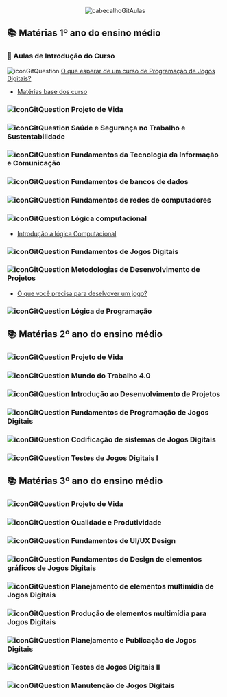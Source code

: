 <div align="center">

![cabecalhoGitAulas](https://github.com/user-attachments/assets/2adf0a8f-5906-4d5b-909a-4cfea1855c27)

</div>

## 📚 Matérias 1º ano do ensino médio

### 📌 Aulas de Introdução do Curso

  ![iconGitQuestion](https://github.com/user-attachments/assets/9f73cbfb-97a3-4655-80bb-8e923ebde72e) [O que esperar de um curso de Programação de Jogos Digitais?](https://github.com/brunamota/ProgramacaoDeJogosDigitais/blob/main/Slides/O%20que%20esperar%20de%20um%20curso%20de%20Programa%C3%A7%C3%A3o%20de%20Jogos%20Digitais.pdf)

  - [Matérias base dos curso](https://github.com/brunamota/ProgramacaoDeJogosDigitais/blob/main/Slides/Mat%C3%A9rias%20bases%20do%20curso.pdf)

### ![iconGitQuestion](https://github.com/user-attachments/assets/9f73cbfb-97a3-4655-80bb-8e923ebde72e) Projeto de Vida

### ![iconGitQuestion](https://github.com/user-attachments/assets/9f73cbfb-97a3-4655-80bb-8e923ebde72e) Saúde e Segurança no Trabalho e Sustentabilidade

### ![iconGitQuestion](https://github.com/user-attachments/assets/9f73cbfb-97a3-4655-80bb-8e923ebde72e) Fundamentos da Tecnologia da Informação e Comunicação

### ![iconGitQuestion](https://github.com/user-attachments/assets/9f73cbfb-97a3-4655-80bb-8e923ebde72e) Fundamentos de bancos de dados

### ![iconGitQuestion](https://github.com/user-attachments/assets/9f73cbfb-97a3-4655-80bb-8e923ebde72e) Fundamentos de redes de computadores

### ![iconGitQuestion](https://github.com/user-attachments/assets/9f73cbfb-97a3-4655-80bb-8e923ebde72e) Lógica computacional

  - [Introdução a lógica Computacional](https://github.com/brunamota/ProgramacaoDeJogosDigitais/blob/main/Slides/Aula%20Introdu%C3%A7%C3%A3o%20a%20l%C3%B3gica%20Computacional.pdf)

### ![iconGitQuestion](https://github.com/user-attachments/assets/9f73cbfb-97a3-4655-80bb-8e923ebde72e) Fundamentos de Jogos Digitais

### ![iconGitQuestion](https://github.com/user-attachments/assets/9f73cbfb-97a3-4655-80bb-8e923ebde72e) Metodologias de Desenvolvimento de Projetos

  - [O que você precisa para deselvover um jogo?](https://github.com/brunamota/ProgramacaoDeJogosDigitais/blob/main/Slides/O%20que%20voc%C3%AA%20precisa%20para%20deselvover%20um%20jogo.pdf)

### ![iconGitQuestion](https://github.com/user-attachments/assets/9f73cbfb-97a3-4655-80bb-8e923ebde72e) Lógica de Programação

## 📚 Matérias 2º ano do ensino médio

### ![iconGitQuestion](https://github.com/user-attachments/assets/9f73cbfb-97a3-4655-80bb-8e923ebde72e) Projeto de Vida

### ![iconGitQuestion](https://github.com/user-attachments/assets/9f73cbfb-97a3-4655-80bb-8e923ebde72e) Mundo do Trabalho 4.0

### ![iconGitQuestion](https://github.com/user-attachments/assets/9f73cbfb-97a3-4655-80bb-8e923ebde72e) Introdução ao Desenvolvimento de Projetos

### ![iconGitQuestion](https://github.com/user-attachments/assets/9f73cbfb-97a3-4655-80bb-8e923ebde72e) Fundamentos de Programação de Jogos Digitais 

### ![iconGitQuestion](https://github.com/user-attachments/assets/9f73cbfb-97a3-4655-80bb-8e923ebde72e) Codificação de sistemas de Jogos Digitais

### ![iconGitQuestion](https://github.com/user-attachments/assets/9f73cbfb-97a3-4655-80bb-8e923ebde72e) Testes de Jogos Digitais I

## 📚 Matérias 3º ano do ensino médio

### ![iconGitQuestion](https://github.com/user-attachments/assets/9f73cbfb-97a3-4655-80bb-8e923ebde72e) Projeto de Vida

### ![iconGitQuestion](https://github.com/user-attachments/assets/9f73cbfb-97a3-4655-80bb-8e923ebde72e) Qualidade e Produtividade

### ![iconGitQuestion](https://github.com/user-attachments/assets/9f73cbfb-97a3-4655-80bb-8e923ebde72e) Fundamentos de UI/UX Design

### ![iconGitQuestion](https://github.com/user-attachments/assets/9f73cbfb-97a3-4655-80bb-8e923ebde72e) Fundamentos do Design de elementos gráficos de Jogos Digitais

### ![iconGitQuestion](https://github.com/user-attachments/assets/9f73cbfb-97a3-4655-80bb-8e923ebde72e) Planejamento de elementos multimídia de Jogos Digitais

### ![iconGitQuestion](https://github.com/user-attachments/assets/9f73cbfb-97a3-4655-80bb-8e923ebde72e) Produção de elementos multimídia para Jogos Digitais

### ![iconGitQuestion](https://github.com/user-attachments/assets/9f73cbfb-97a3-4655-80bb-8e923ebde72e) Planejamento e Publicação de Jogos Digitais

### ![iconGitQuestion](https://github.com/user-attachments/assets/9f73cbfb-97a3-4655-80bb-8e923ebde72e) Testes de Jogos Digitais II

### ![iconGitQuestion](https://github.com/user-attachments/assets/9f73cbfb-97a3-4655-80bb-8e923ebde72e) Manutenção de Jogos Digitais
